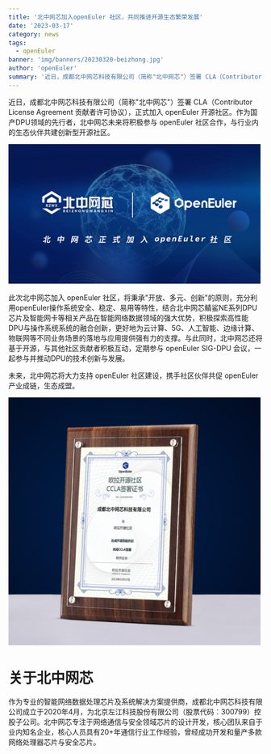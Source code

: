 ```yaml
---
title: '北中网芯加入openEuler 社区，共同推进开源生态繁荣发展'
date: '2023-03-17'
category: news
tags:
  - openEuler
banner: 'img/banners/20230320-beizhong.jpg'
author: 'openEuler'
summary: '近日，成都北中网芯科技有限公司（简称"北中网芯"）签署 CLA（Contributor License Agreement 贡献者许可协议），正式加入 openEuler社区。'
---
```



近日，成都北中网芯科技有限公司（简称"北中网芯"）签署 CLA（Contributor
License Agreement 贡献者许可协议），正式加入 openEuler
开源社区。作为国产DPU领域的先行者，北中网芯未来将积极参与 openEuler
社区合作，与行业内的生态伙伴共建创新型开源社区。 



<img src="./media/image1.png" width="500" >

此次北中网芯加入 openEuler
社区，将秉承"开放、多元、创新"的原则，充分利用openEuler操作系统安全、稳定、易用等特性，结合北中网芯鲭鲨NE系列DPU芯片及智能网卡等相关产品在智能网络数据领域的强大优势，积极探索高性能DPU与操作系统系统的融合创新，更好地为云计算、5G、人工智能、边缘计算、物联网等不同业务场景的落地与应用提供强有力的支撑。与此同时，北中网芯还将基于开源，与其他社区贡献者积极互动，定期参与
openEuler SIG-DPU 会议，一起参与并推动DPU的技术创新与发展。

未来，北中网芯将大力支持 openEuler 社区建设，携手社区伙伴共促 openEuler
产业成链，生态成盟。  

<img src="./media/image2.png" width="500" >


# 关于北中网芯

作为专业的智能网络数据处理芯片及系统解决方案提供商，成都北中网芯科技有限公司成立于2020年4月，为北京左江科技股份有限公司（股票代码：300799）控股子公司。北中网芯专注于网络通信与安全领域芯片的设计开发，核心团队来自于业内知名企业，核心人员具有20+年通信行业工作经验，曾经成功开发和量产多款网络处理器芯片与安全芯片。
